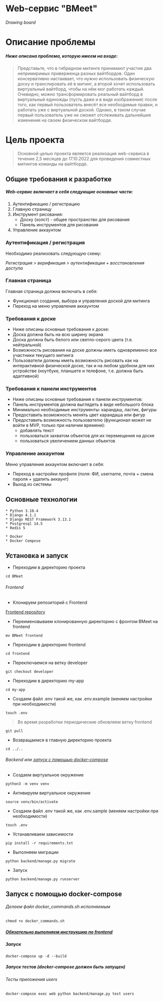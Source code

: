 # Web-сервис "BMeet"

###### Drawing board

Описание проблемы
=================

##### Ниже описана проблема, которую имеем на входе:

> Представьте, что в гибридном митинге принимают участие два
> непримиримых приверженца разных вайтбордов. Один консервативно настаивает,
> что
> нужно использовать физическую доску и транслировать её в митинг, а второй
> хочет
> использовать виртуальный вайтборд, чтобы на нём мог работать каждый.
> Очевидно,
> можно трансформировать реальный вайтборд в виртуальный единожды (пусть даже и
> в
> виде изображения) после того, как первый пользователь внесёт все необходимые
> правки, и работать уже с виртуальной доской. Однако, в таком случае первый
> пользователь уже не сможет отслеживать дальнейшие изменения на своем
> физическом
> вайтборде.

Цель проекта
============
> Основной целью проекта является реализация web-сервиса в течение 2,5 месяцев
> до 17.10.2022 для проведения совместных митингов команды на вайтборде.


Общие требования к разработке
-----------------------------

##### Web-сервис включает в себя следующие основные части:

1. Аутентификацию / регистрацию
2. Главную страницу
3. Инструмент рисования:
    - Доску (холст) - общее пространство для рисования
    - Панель инструментов для рисования
4. Управление аккаунтом

### **Аутентификация / регистрация**

Необходимо реализовать следующую схему:

*Регистрация > верификация > аутентификации + восстановления доступа*

### Главная страница

Главная страница должна включать в себя:

- Функционал создания, выбора и управления доской для митинга
- Переход на меню управления аккаунтом

### Требования к доске

- Ниже описаны основные требования к доске:
- Доска должна быть на всю ширину экрана
- Доска должна быть белого или светло-серого цвета (т.е. нейтральной)
- Возможность рисования на доске должны иметь одновременно все участники
  текущего митинга
- Пользователи должны иметь возможность рисовать как на интерактивной
  физической доске, так и на любом удобном для них устройстве (ноутбуке,
  планшете и телефоне, т.е. должна быть адаптивной)

### Требования к панели инструментов

- Ниже описаны основные требования к панели инструментов:
- Панель инструментов должна выглядеть в виде небольшого блока
- Минимально необходимые инструменты: карандаш, ластик, фигуры
- Предоставить возможность менять цвет карандаша или фигур
- Предоставить возможность пользователю (функционал может не войти в MVP,
  только при наличии времени):
    - добавлять текст
    - пользоваться захватом объектов для их перемещения на доске
    - пользоваться увеличением данных объектов

### Управление аккаунтом

Меню управления аккаунтом включает в себя:

- Переход в настройки профиля (поля: ФИ, username, почта + смена пароля +
  удалить аккаунт)
- Выход из системы

Основные технологии
-------------------

```
* Python 3.10.4
* Django 4.1.1
* Django REST Framework 3.13.1
* Postgresql 14.5
* Redis 5
```

```
* Docker
* Docker Compose
```

Установка и запуск
------------------

* Переходим в директорию проекта

```cd BMeet```
###### <a name="frontend"></a> Frontend

* Клонируем репозиторий с Frontend

[Frontend repository](https://github.com/NatalyaMamicheva/BMeet.git)

* Переименовываем клонированную директорию с фронтом BMeet на frontend

```mv BMeet frontend```

* Переходим в директорию frontend

```cd frontend```

* Переключаемся на ветку developer

```git checkout developer```

* Переходим в директорию my-app

```cd my-app```

* Создаем файл .env такой же, как .env.example (меняем настройки при необходимости)

```touch .env```

> Во время разработки периодические обновляем ветку frontend 
 
```git pull```

* Возвращаемся в главную директорию проекта

```cd ../..```

###### Backend или [запуск с помощью docker-compose](#docker)

* Создаем виртуальное окружение

```python3 -m venv venv```

* Активируем виртуальное окружение

```source venv/bin/activate```

* Создаем файл .env такой же, как .env.sample (меняем настройки при необходимости)

```touch .env```

* Устанавливаем зависимости

```pip install -r requirements.txt```

* Выполняем миграции

```python backend/manage.py migrate```

* Запуск

```python backend/manage.py runserver```

<a name="docker"></a> Запуск с помощью docker-compose
-------------------------------

###### Делаем файл docker_commands.sh исполняемым

```chmod +x docker_commands.sh```

##### [Обязательно выполняем инструкцию по frontend](#frontend)

##### Запуск

```docker-compose up -d --build```

##### Запуск тестов (docker-compose должен быть запущен)
###### Тесты приложения users
```
docker-compose exec web python backend/manage.py test users
```
